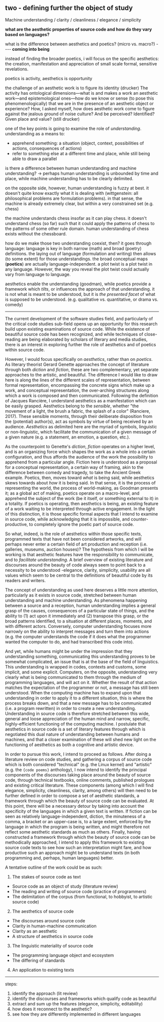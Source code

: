 ## two - defining further the object of study

Machine understanding / clarity / cleanliness / elegance / simplicity

**what are the aesthetic properties of source code and how do they vary based on languages?**

what is the difference between aesthetics and poetics? (micro vs. macro?) ---- **coming into being**

instead of finding the broader poetics, i will focus on the specific aesthetics: the creation, manifestation and appreciation of small scale formal, sensitive revelations.

poetics is activity, aesthetics is opportunity

the challenge of an aesthetic work is to figure its identity (drucker)
The activity has ontological dimensions—what is and makes a work an aesthetic work—and epistemological ones—how do we know or sense (to pose this phenomenologically) that we are in the presence of an aesthetic object or experience?
How, I asked myself, how does aesthetic work come to figure against the jealous ground of noise culture? And be perceived? Identified? Given place and value? (still drucker)

one of the key points is going to examine the role of *understanding*.
understanding as a means to:
- apprehend something: a situation (object, context, possibilities of actions, consequences of actions)
- refer to something else at a different time and place, while still being able to draw a parallel

is there a difference between human understanding and machine understanding? -> perhaps human understanding is unbounded by time and place, while machine understanding has to be clearly delimited.

on the opposite side, however, human understanding is fuzzy at best. it doesn't quite know exactly what it is dealing with (wittgenstein: all philosophical problems are formulation problems). in that sense, the machine is already extremely clear, but within a very constrained set (e.g. chess)

the machine understands chess insofar as it can play chess. it doesn't understand chess (so far) such that it could apply the patterns of chess to the patterns of some other rule domain. human understanding of chess exists without the chessboard.

how do we make those two understanding coexist, then? it goes through language: language is key in both narrow (math) and broad (poetry) definitions. the laying out of language (formulation and writing) then allows (to some extent) for those understandings. the broad conceptual maps (**poetics**) are actually language-independent. a plot twist is a plot twist in any language. However, the way you reveal the plot twist could actually vary from language to language.

aesthetics enable the understanding (goodman), while poetics provide a framework which *tilts*, or influences the approach of that understanding. it is not what is meant to be understood, but it is *the presented facet* of what is supposed to be understood. (e.g. qualitative vs. quantitative, or drama vs. comedy)

---------------

The current development of the software studies field, and particularly of the critical code studies sub-field opens up an opportunity for this research build upon existing examinations of source code. While the existence of beautiful source code has been recognized, and while techniques of close-reading are being elaborated by scholars of literary and media studies, there is an interest in exploring further the role of aesthetics and of poetics within source code.

However, I would focus specifically on *aesthetics*, rather than on *poetics*. As literary theorist Gerard Genette approaches the concept of literature through both *diction* and *fiction*, these are two complementary, yet separate approaches to the artistic, and beautiful. The difference I would like to draw here is along the lines of the different scales of representation, between formal representation, encompassing the concrete signs which make up a work, and conceptual representation, the over-arching structures along which a work is composed and then communicated. Following the definition of Jacques Rancière, I understand aesthetics as a manifestation which can be easily grasped. Aesthetics belong to the *sensible*, whether "the movement of a light, the brush a fabric, the splash of a color" (Ranciere, 2017). These sensible moments, through their deliberate disposition from the (potential) author(s), act as symbols by virtue of being received by an audience. *Aesthetics* as delimited here are the myriad of symbols, linguistic or non-linguistic, which facilitate the communication of a given message of a given nature (e.g. a statement, an emotion, a question, etc.).

As the counterpoint to Genette's *diction*, *fiction* operates on a higher level, and is an organizing force which shapes the work as a whole into a certain configuration, and thus affords the audience of the work the possibility to apprehend from a particular angle. Fiction here is understood as a proposal for a conceptual representation, a certain way of framing, akin to the difference between comedy and tragedy, to take the Ancient Greek example. Poetics, then, moves toward *what* is being said, while aesthetics skews towards about *how* it is being said. In that sense, it is the process of representing the world, the process of world-making, as Goodman presents it; as a global act of making, poetics operate on a macro-level, and apprehend the subject of the work (be it itself, or something external to it) in a totality. If poetics is operating, then aesthetics is being, an existing feature of a work waiting to be interpreted through active engagement. In the light of this distinction, it is those specific formal aspects that I intend to examine in source code, while acknowledging that it is impossible, and counter-productive, to completely ignore the poetic part of source code.

So what, indeed, is the role of aesthetics within those specific texts, programmed texts that have not been considered artworks, and will perhaps never enter a certain field of art production and reception (i.e. galleries, museums, auction houses)? The hypothesis from which I will be working is that aesthetic features have the responsibility to communicate, and to *facilitate understanding*. A brief overview of existing literature and discourses around the beauty of code always seem to point back to a necessity to be understood -elegance, clarity, simplicity, usability are all values which seem to be central to the definitions of beautiful code by its readers and writers.

The concept of understanding as used here deserves a little more attention, particularly as it exists in source code, stretched between human understanding and machine understanding. As phenomena happening between a source and a reception, human understanding implies a general grasp of the causes, consequences of a particular state of things, and the ability to (1) act upon it immediately and (2) transpose this grasp, or the broad patterns identified, to a situation at different places, moments, and with different actors. Conversely, computer understanding focuses more narrowly on the ability to interpret messages and turn them into actions (e.g. the computer understands the code if it does what the programmer wanted the computer to do, and had transcribed this code into).

And yet, while humans might be under the impression that they understanding something, communicating this understanding proves to be somewhat complicated, an issue that is at the base of the field of linguistics. This understanding is wrapped in codes, contexts and customs, some implicit, and some explicit. Computers, on the opposite, understanding very clearly what is being communicated to them through the medium of programming languages, and will act on it. Whether the result of that action matches the expectation of the programmer or not, a message has still been understood. When the computing machine has to expand upon that understanding in order to apply it to a different situation, this is where the process breaks down, and that a new message has to be communicated (i.e. a program rewritten) in order to create a new understanding. Understanding in source code is therefore stretched between this wide, general and loose appreciation of the human mind and narrow, specific, highly-efficient functioning of the computing machine. I postulate that aesthetics in source code is a set of literary features through which is negotiated this dual nature of understanding between humans and machines, and that a closer examination of these will shed new light on the functioning of aesthetics as both a cognitive and artistic device.

In order to pursue this work, I intend to proceed as follows. After doing a literature review on code studies, and gathering a corpus of source code which is both considered "technical" (e.g. the Linux kernel) and "artistic" (e.g. the `{code poems}` anthology), I now intend to identify the principal components of the discourses taking place around the beauty of source code, through technical textbooks, online comments, published prologues and existing critical literature. These components (among which I will find elegance, simplicity, cleanliness, clarity, among others) will then need to be further defined in order to compose a set of aesthetic standards, a framework through which the beauty of source code can be evaluated. At this point, there will be a necessary detour by taking into account the specificity of the languages in which a given text is written. If fiction can be seen as relatively language-independent, diction, the minuteness of a comma, a bracket or an upper-case is, to a large extent, enforced by the language in which the program is being written, and might therefore not reflect some aesthetic standards as much as others. Finally, having constructed a framework through which the beauty of source code can be methodically approached, I intend to apply this framework to existing source code texts to see how such an interpretation might fare, and how productive such an approach might be to understand texts (in both programming and, perhaps, human languages) better.

A tentative outline of the work could be as such:
1. The stakes of source code as text
- Source code as an object of study (literature review)
- The reading and writing of source code (practice of programmers)
- The delimitation of the corpus (from functional, to hobbyist, to artistic source code)

2. The aesthetics of source code
- The discourses around source code
- Clarity in human-machine communication
- Clarity as an aesthetic
- A structure of aesthetics in source code

3. The linguistic materiality of source code
- The programming language object and ecosystem
- The differing of standards

4. An application to existing texts


---------------
steps:
1. identify the approach (lit review)
2. identify the discourses and frameworks which qualify code as beautiful
3. extract and sum up the features (elegance, simplicity, editability)
4. how does it reconnect to the aesthetic?
5. see how they are differently implemented in different languages
